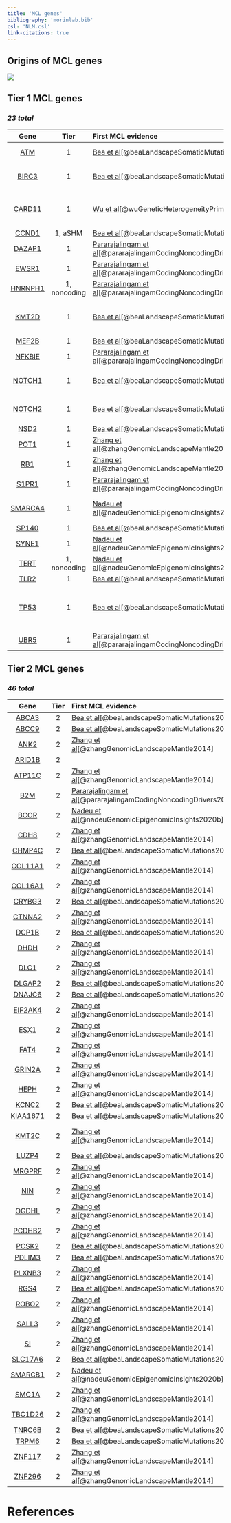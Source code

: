```yaml
---
title: 'MCL genes'
bibliography: 'morinlab.bib'
csl: 'NLM.csl'
link-citations: true
---
```


## Origins of MCL genes

![](MCL_sankey-1.svg)

## Tier 1 MCL genes

### *23 total*

|Gene|Tier| First MCL evidence | Other entities |
|:-:|:-:|:--|:-|
|[ATM](ATM)|1|[Bea et al](papers/beaLandscapeSomaticMutations2013)[@beaLandscapeSomaticMutations2013]|[@reddyGeneticFunctionalDrivers2017; @braggioGenomicAnalysisMarginal2012]|
|[BIRC3](BIRC3)|1|[Bea et al](papers/beaLandscapeSomaticMutations2013)[@beaLandscapeSomaticMutations2013]|[@dunsCharacterizationDLBCLPMBL2021b; @rossiAlterationBIRC3Multiple2011a; @arthurGenomewideDiscoverySomatic2018]|
|[CARD11](CARD11)|1|[Wu et al](papers/wuGeneticHeterogeneityPrimary2016)[@wuGeneticHeterogeneityPrimary2016]|[@paneaWholeGenomeLandscape2019; @yanBCRTLRSignaling2012a; @lenzOncogenicCARD11Mutations2008; @morinFrequentMutationHistonemodifying2011]|
|[CCND1](CCND1)|1, aSHM|[Bea et al](papers/beaLandscapeSomaticMutations2013)[@beaLandscapeSomaticMutations2013]||
|[DAZAP1](DAZAP1)|1|[Pararajalingam et al](papers/pararajalingamCodingNoncodingDrivers2020)[@pararajalingamCodingNoncodingDrivers2020]||
|[EWSR1](EWSR1)|1|[Pararajalingam et al](papers/pararajalingamCodingNoncodingDrivers2020)[@pararajalingamCodingNoncodingDrivers2020]||
|[HNRNPH1](HNRNPH1)|1, noncoding|[Pararajalingam et al](papers/pararajalingamCodingNoncodingDrivers2020)[@pararajalingamCodingNoncodingDrivers2020]||
|[KMT2D](KMT2D)|1|[Bea et al](papers/beaLandscapeSomaticMutations2013)[@beaLandscapeSomaticMutations2013]|[@morinFrequentMutationHistonemodifying2011; @grandeGenomewideDiscoverySomatic2019; @rossiCodingGenomeSplenic2012c; @deschGenotypingCirculatingTumor2020]|
|[MEF2B](MEF2B)|1|[Bea et al](papers/beaLandscapeSomaticMutations2013)[@beaLandscapeSomaticMutations2013]|[@morinFrequentMutationHistonemodifying2011]|
|[NFKBIE](NFKBIE)|1|[Pararajalingam et al](papers/pararajalingamCodingNoncodingDrivers2020)[@pararajalingamCodingNoncodingDrivers2020]|[@morinGeneticLandscapesRelapsed2016; @mansouriFrequentNFKBIEDeletions2016]|
|[NOTCH1](NOTCH1)|1|[Bea et al](papers/beaLandscapeSomaticMutations2013)[@beaLandscapeSomaticMutations2013]|[@pasqualucciAnalysisCodingGenome2011; @loveGeneticLandscapeMutations2012; @rossiCodingGenomeSplenic2012c]|
|[NOTCH2](NOTCH2)|1|[Bea et al](papers/beaLandscapeSomaticMutations2013)[@beaLandscapeSomaticMutations2013]|[@rossiCodingGenomeSplenic2012c; @troenNOTCH2MutationsMarginal2008; @paneaWholeGenomeLandscape2019]|
|[NSD2](NSD2)|1|[Bea et al](papers/beaLandscapeSomaticMutations2013)[@beaLandscapeSomaticMutations2013]||
|[POT1](POT1)|1|[Zhang et al](papers/zhangGenomicLandscapeMantle2014)[@zhangGenomicLandscapeMantle2014]||
|[RB1](RB1)|1|[Zhang et al](papers/zhangGenomicLandscapeMantle2014)[@zhangGenomicLandscapeMantle2014]|[@morinMutationalStructuralAnalysis2013]|
|[S1PR1](S1PR1)|1|[Pararajalingam et al](papers/pararajalingamCodingNoncodingDrivers2020)[@pararajalingamCodingNoncodingDrivers2020]|[@lohrDiscoveryPrioritizationSomatic2012a]|
|[SMARCA4](SMARCA4)|1|[Nadeu et al](papers/nadeuGenomicEpigenomicInsights2020b)[@nadeuGenomicEpigenomicInsights2020b]|[@krysiakRecurrentSomaticMutations2017b; @richterRecurrentMutationID32012a; @lohrDiscoveryPrioritizationSomatic2012a]|
|[SP140](SP140)|1|[Bea et al](papers/beaLandscapeSomaticMutations2013)[@beaLandscapeSomaticMutations2013]||
|[SYNE1](SYNE1)|1|[Nadeu et al](papers/nadeuGenomicEpigenomicInsights2020b)[@nadeuGenomicEpigenomicInsights2020b]||
|[TERT](TERT)|1, noncoding|[Nadeu et al](papers/nadeuGenomicEpigenomicInsights2020b)[@nadeuGenomicEpigenomicInsights2020b]||
|[TLR2](TLR2)|1|[Bea et al](papers/beaLandscapeSomaticMutations2013)[@beaLandscapeSomaticMutations2013]|[@chapuyMolecularSubtypesDiffuse2018b]|
|[TP53](TP53)|1|[Bea et al](papers/beaLandscapeSomaticMutations2013)[@beaLandscapeSomaticMutations2013]|[@tiacciPervasiveMutationsJAKSTAT2018b; @lohrDiscoveryPrioritizationSomatic2012a; @rossiCodingGenomeSplenic2012c; @morinFrequentMutationHistonemodifying2011; @wildaInactivationARFMDM2p53Pathway2004]|
|[UBR5](UBR5)|1|[Pararajalingam et al](papers/pararajalingamCodingNoncodingDrivers2020)[@pararajalingamCodingNoncodingDrivers2020]|[@zhangGeneticHeterogeneityDiffuse2013]|

## Tier 2 MCL genes

### *46 total*

|Gene|Tier| First MCL evidence | Other entities |
|:-:|:-:|:--|:-|
|[ABCA3](ABCA3)|2|[Bea et al](papers/beaLandscapeSomaticMutations2013)[@beaLandscapeSomaticMutations2013]||
|[ABCC9](ABCC9)|2|[Bea et al](papers/beaLandscapeSomaticMutations2013)[@beaLandscapeSomaticMutations2013]||
|[ANK2](ANK2)|2|[Zhang et al](papers/zhangGenomicLandscapeMantle2014)[@zhangGenomicLandscapeMantle2014]||
|[ARID1B](ARID1B)|2||[@reddyGeneticFunctionalDrivers2017]|
|[ATP11C](ATP11C)|2|[Zhang et al](papers/zhangGenomicLandscapeMantle2014)[@zhangGenomicLandscapeMantle2014]||
|[B2M](B2M)|2|[Pararajalingam et al](papers/pararajalingamCodingNoncodingDrivers2020)[@pararajalingamCodingNoncodingDrivers2020]|[@reichelFlowSortingExome2015a; @morinFrequentMutationHistonemodifying2011]|
|[BCOR](BCOR)|2|[Nadeu et al](papers/nadeuGenomicEpigenomicInsights2020b)[@nadeuGenomicEpigenomicInsights2020b]|[@jalladesExomeSequencingIdentifies2017]|
|[CDH8](CDH8)|2|[Zhang et al](papers/zhangGenomicLandscapeMantle2014)[@zhangGenomicLandscapeMantle2014]||
|[CHMP4C](CHMP4C)|2|[Bea et al](papers/beaLandscapeSomaticMutations2013)[@beaLandscapeSomaticMutations2013]||
|[COL11A1](COL11A1)|2|[Zhang et al](papers/zhangGenomicLandscapeMantle2014)[@zhangGenomicLandscapeMantle2014]||
|[COL16A1](COL16A1)|2|[Zhang et al](papers/zhangGenomicLandscapeMantle2014)[@zhangGenomicLandscapeMantle2014]||
|[CRYBG3](CRYBG3)|2|[Bea et al](papers/beaLandscapeSomaticMutations2013)[@beaLandscapeSomaticMutations2013]||
|[CTNNA2](CTNNA2)|2|[Zhang et al](papers/zhangGenomicLandscapeMantle2014)[@zhangGenomicLandscapeMantle2014]||
|[DCP1B](DCP1B)|2|[Bea et al](papers/beaLandscapeSomaticMutations2013)[@beaLandscapeSomaticMutations2013]||
|[DHDH](DHDH)|2|[Zhang et al](papers/zhangGenomicLandscapeMantle2014)[@zhangGenomicLandscapeMantle2014]||
|[DLC1](DLC1)|2|[Zhang et al](papers/zhangGenomicLandscapeMantle2014)[@zhangGenomicLandscapeMantle2014]||
|[DLGAP2](DLGAP2)|2|[Bea et al](papers/beaLandscapeSomaticMutations2013)[@beaLandscapeSomaticMutations2013]||
|[DNAJC6](DNAJC6)|2|[Bea et al](papers/beaLandscapeSomaticMutations2013)[@beaLandscapeSomaticMutations2013]||
|[EIF2AK4](EIF2AK4)|2|[Zhang et al](papers/zhangGenomicLandscapeMantle2014)[@zhangGenomicLandscapeMantle2014]||
|[ESX1](ESX1)|2|[Zhang et al](papers/zhangGenomicLandscapeMantle2014)[@zhangGenomicLandscapeMantle2014]||
|[FAT4](FAT4)|2|[Zhang et al](papers/zhangGenomicLandscapeMantle2014)[@zhangGenomicLandscapeMantle2014]|[@parryWholeExomeSequencing2013; @morinMutationalStructuralAnalysis2013]|
|[GRIN2A](GRIN2A)|2|[Zhang et al](papers/zhangGenomicLandscapeMantle2014)[@zhangGenomicLandscapeMantle2014]||
|[HEPH](HEPH)|2|[Zhang et al](papers/zhangGenomicLandscapeMantle2014)[@zhangGenomicLandscapeMantle2014]||
|[KCNC2](KCNC2)|2|[Bea et al](papers/beaLandscapeSomaticMutations2013)[@beaLandscapeSomaticMutations2013]||
|[KIAA1671](KIAA1671)|2|[Bea et al](papers/beaLandscapeSomaticMutations2013)[@beaLandscapeSomaticMutations2013]||
|[KMT2C](KMT2C)|2|[Zhang et al](papers/zhangGenomicLandscapeMantle2014)[@zhangGenomicLandscapeMantle2014]|[@zhouSporadicEndemicBurkitt2019; @zhangGeneticHeterogeneityDiffuse2013; @sarkozyMutationalLandscapeGray2021a]|
|[LUZP4](LUZP4)|2|[Bea et al](papers/beaLandscapeSomaticMutations2013)[@beaLandscapeSomaticMutations2013]||
|[MRGPRF](MRGPRF)|2|[Zhang et al](papers/zhangGenomicLandscapeMantle2014)[@zhangGenomicLandscapeMantle2014]||
|[NIN](NIN)|2|[Zhang et al](papers/zhangGenomicLandscapeMantle2014)[@zhangGenomicLandscapeMantle2014]||
|[OGDHL](OGDHL)|2|[Zhang et al](papers/zhangGenomicLandscapeMantle2014)[@zhangGenomicLandscapeMantle2014]||
|[PCDHB2](PCDHB2)|2|[Zhang et al](papers/zhangGenomicLandscapeMantle2014)[@zhangGenomicLandscapeMantle2014]||
|[PCSK2](PCSK2)|2|[Bea et al](papers/beaLandscapeSomaticMutations2013)[@beaLandscapeSomaticMutations2013]||
|[PDLIM3](PDLIM3)|2|[Bea et al](papers/beaLandscapeSomaticMutations2013)[@beaLandscapeSomaticMutations2013]||
|[PLXNB3](PLXNB3)|2|[Zhang et al](papers/zhangGenomicLandscapeMantle2014)[@zhangGenomicLandscapeMantle2014]|[@spinaGeneticsNodalMarginal2016b]|
|[RGS4](RGS4)|2|[Bea et al](papers/beaLandscapeSomaticMutations2013)[@beaLandscapeSomaticMutations2013]||
|[ROBO2](ROBO2)|2|[Zhang et al](papers/zhangGenomicLandscapeMantle2014)[@zhangGenomicLandscapeMantle2014]||
|[SALL3](SALL3)|2|[Zhang et al](papers/zhangGenomicLandscapeMantle2014)[@zhangGenomicLandscapeMantle2014]|[@loveGeneticLandscapeMutations2012]|
|[SI](SI)|2|[Zhang et al](papers/zhangGenomicLandscapeMantle2014)[@zhangGenomicLandscapeMantle2014]||
|[SLC17A6](SLC17A6)|2|[Bea et al](papers/beaLandscapeSomaticMutations2013)[@beaLandscapeSomaticMutations2013]||
|[SMARCB1](SMARCB1)|2|[Nadeu et al](papers/nadeuGenomicEpigenomicInsights2020b)[@nadeuGenomicEpigenomicInsights2020b]||
|[SMC1A](SMC1A)|2|[Zhang et al](papers/zhangGenomicLandscapeMantle2014)[@zhangGenomicLandscapeMantle2014]||
|[TBC1D26](TBC1D26)|2|[Zhang et al](papers/zhangGenomicLandscapeMantle2014)[@zhangGenomicLandscapeMantle2014]||
|[TNRC6B](TNRC6B)|2|[Bea et al](papers/beaLandscapeSomaticMutations2013)[@beaLandscapeSomaticMutations2013]||
|[TRPM6](TRPM6)|2|[Bea et al](papers/beaLandscapeSomaticMutations2013)[@beaLandscapeSomaticMutations2013]||
|[ZNF117](ZNF117)|2|[Zhang et al](papers/zhangGenomicLandscapeMantle2014)[@zhangGenomicLandscapeMantle2014]||
|[ZNF296](ZNF296)|2|[Zhang et al](papers/zhangGenomicLandscapeMantle2014)[@zhangGenomicLandscapeMantle2014]||


# References
